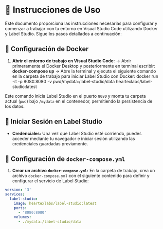 # 🚀 Instrucciones de Uso

Este documento proporciona las instrucciones necesarias para configurar y comenzar a trabajar con tu entorno en Visual Studio Code utilizando Docker y Label Studio. Sigue los pasos detallados a continuación:

## 🐳 Configuración de Docker

1. **Abrir el entorno de trabajo en Visual Studio Code:**
  -> Abrir primeramente el Docker Desktop y posteriormente en terminal escribir: **docker-compose up**
  -> Abre la terminal y ejecuta el siguiente comando en la carpeta de trabajo para iniciar Label Studio con Docker:
  docker run -it -p 8080:8080 -v pwd/mydata:/label-studio/data heartexlabs/label-studio:latest

  Este comando inicia Label Studio en el puerto `8080` y monta tu carpeta actual (`pwd`) bajo `/mydata` en el contenedor, permitiendo la persistencia de los datos.

## 🔑 Iniciar Sesión en Label Studio

- **Credenciales:**
Una vez que Label Studio esté corriendo, puedes acceder mediante tu navegador e iniciar sesión utilizando las credenciales guardadas previamente.

## 📁 Configuración de `docker-compose.yml`

1. **Crear un archivo `docker-compose.yml`:**
En la carpeta de trabajo, crea un archivo `docker-compose.yml` con el siguiente contenido para definir y configurar el servicio de Label Studio:

```yaml
version: '3'
services:
  label-studio:
    image: heartexlabs/label-studio:latest
    ports:
      - "8080:8080"
    volumes:
      - ./mydata:/label-studio/data
